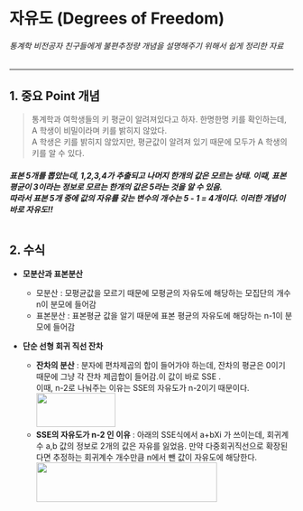 # 자유도 (Degrees of Freedom)
###### 통계학 비전공자 친구들에게 불편추정량 개념을 설명해주기 위해서 쉽게 정리한 자료
---  
## 1. 중요 Point 개념  
> 통계학과 여학생들의 키 평균이 알려져있다고 하자. 한명한명 키를 확인하는데, A 학생이 비밀이라며 키를 밝히지 않았다.  
A 학생은 키를 밝히지 않았지만, 평균값이 알려져 있기 때문에 모두가 A 학생의 키를 알 수 있다.<BR/>

##### 표본 5개를 뽑았는데, 1,2,3,4가 추출되고 나머지 한개의 값은 모르는 상태. 이때, 표본 평균이 3이라는 정보로 모르는 한개의 값은 5라는 것을 알 수 있음.<BR/> 따라서 표본 5개 중에 값의 자유를 갖는 변수의 개수는 5 - 1 = 4개이다. 이러한 개념이 바로 자유도!!<BR/><BR/>  
## 2. 수식
* **모분산과 표본분산**
  - 모분산 : 모평균값을 모르기 때문에 모평균의 자유도에 해당하는 모집단의 개수 n이 분모에 들어감
  - 표본분산 : 표본평균 값을 알기 때문에 표본 평균의 자유도에 해당하는 n-1이 분모에 들어감
  
* **단순 선형 회귀 직선 잔차**
  - **잔차의 분산** : 분자에 편차제곱의 합이 들어가야 하는데, 잔차의 평균은 0이기 때문에 그냥 각 잔차 제곱합이 들어감.이 값이 바로 SSE .<BR/>
  이때, n-2로 나눠주는 이유는 SSE의 자유도가 n-2이기 때문이다.<BR/>
  <img src="https://user-images.githubusercontent.com/68538876/98328079-49012000-2038-11eb-9e36-1839a684d6a9.png" width="140" height="60"><BR/>
  - **SSE의 자유도가 n-2 인 이유** : 아래의 SSE식에서 a+bXi 가 쓰이는데, 회귀계수 a,b 값의 정보로 2개의 값은 자유를 잃었음. 만약 다중회귀직선으로 확장된다면 추정하는 회귀계수 개수만큼 n에서 뺀 값이 자유도에 해당한다.   
    <img src="https://user-images.githubusercontent.com/68538876/98328634-8914d280-2039-11eb-9038-7935805cf947.png" width="320" height="70">

